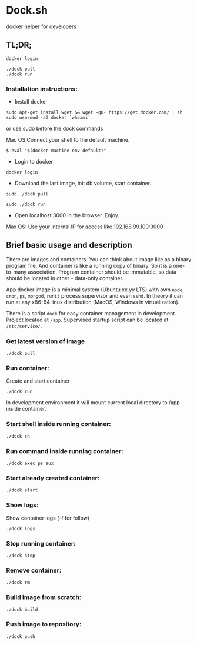 # Dock.sh

docker helper for developers

## TL;DR;
```
docker login

./dock pull
./dock run
```

### Installation instructions:

* Install docker
```
sudo apt-get install wget && wget -qO- https://get.docker.com/ | sh
sudo usermod -aG docker `whoami`
```
or use sudo before the dock commands

Mac OS
Connect your shell to the default machine.
```
$ eval "$(docker-machine env default)"
```

* Login to docker
```
docker login
```

* Download the last image, init db volume, start container.
```
sudo ./dock pull

sudo ./dock run
```

* Open localhost:3000 in the browser. Enjoy.

Max OS:
Use your internal IP for access like 192.168.99.100:3000

## Brief basic usage and description
There are images and containers.
You can think about image like as a binary program file.
And container is like a running copy of binary. So it is a one-to-many association.
Program container should be immutable, so data should be located in other - data-only container.

App docker image is a minimal system (Ubuntu xx.yy LTS) with own
`node`, `cron`, `ps`, `mongod`, `runit` process supervisor and even `sshd`.
In theory it can run at any x86-64 linux distribution (MacOS, Windows in virtualization).

There is a script `dock` for easy container management in development.
Project located at `/app`. Supervised startup script can be located at `/etc/service/`.

### Get latest version of image
```
./dock pull
```

### Run container:
Create and start container
```
./dock run
```
In development environment it will mount current local directory to /app inside container.

### Start shell inside running container:
```
./dock sh
```

### Run command inside running container:
```
./dock exec ps aux
```

### Start already created container:
```
./dock start
```

### Show logs:
Show container logs (-f for follow)
```
./dock logs
```

### Stop running container:
```
./dock stop
```

### Remove container:
```
./dock rm
```

### Build image from scratch:
```
./dock build
```

### Push image to repository:
```
./dock push
```

